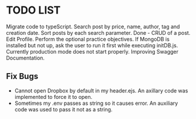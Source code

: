 # TODO LIST

Migrate code to typeScript.
Search post by price, name, author, tag and creation date.
Sort posts by each search parameter.
Done - CRUD of a post.
Edit Profile.
Perform the optional practice objectives.
If MongoDB is installed but not up, ask the user to run it first while executing initDB.js.
Currently production mode does not start properly.
Improving Swagger Documentation.

## Fix Bugs

- Cannot open Dropbox by default in my header.ejs. An axillary code was implemented to force it to open.
- Sometimes my .env passes as string so it causes error. An auxiliary code was used to pass it not as a string.
